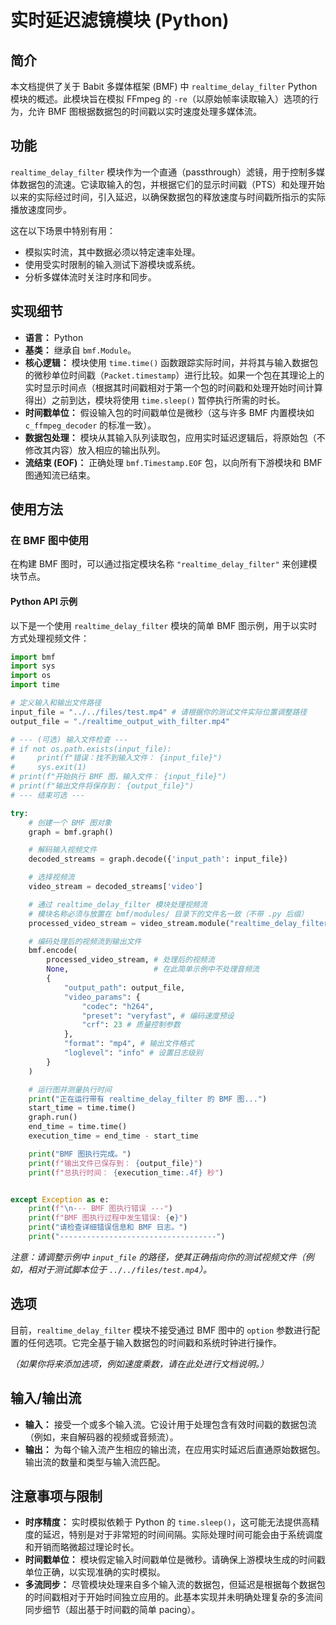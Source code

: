 # 实时延迟滤镜模块 (Python)

## 简介

本文档提供了关于 Babit 多媒体框架 (BMF) 中 `realtime_delay_filter` Python 模块的概述。此模块旨在模拟 FFmpeg 的 `-re`（以原始帧率读取输入）选项的行为，允许 BMF 图根据数据包的时间戳以实时速度处理多媒体流。

## 功能

`realtime_delay_filter` 模块作为一个直通（passthrough）滤镜，用于控制多媒体数据包的流速。它读取输入的包，并根据它们的显示时间戳（PTS）和处理开始以来的实际经过时间，引入延迟，以确保数据包的释放速度与时间戳所指示的实际播放速度同步。

这在以下场景中特别有用：

* 模拟实时流，其中数据必须以特定速率处理。
* 使用受实时限制的输入测试下游模块或系统。
* 分析多媒体流时关注时序和同步。

## 实现细节

* **语言：** Python
* **基类：** 继承自 `bmf.Module`。
* **核心逻辑：** 模块使用 `time.time()` 函数跟踪实际时间，并将其与输入数据包的微秒单位时间戳（`Packet.timestamp`）进行比较。如果一个包在其理论上的实时显示时间点（根据其时间戳相对于第一个包的时间戳和处理开始时间计算得出）之前到达，模块将使用 `time.sleep()` 暂停执行所需的时长。
* **时间戳单位：** 假设输入包的时间戳单位是微秒（这与许多 BMF 内置模块如 `c_ffmpeg_decoder` 的标准一致）。
* **数据包处理：** 模块从其输入队列读取包，应用实时延迟逻辑后，将原始包（不修改其内容）放入相应的输出队列。
* **流结束 (EOF)：** 正确处理 `bmf.Timestamp.EOF` 包，以向所有下游模块和 BMF 图通知流已结束。

## 使用方法

### 在 BMF 图中使用

在构建 BMF 图时，可以通过指定模块名称 `"realtime_delay_filter"` 来创建模块节点。

#### Python API 示例

以下是一个使用 `realtime_delay_filter` 模块的简单 BMF 图示例，用于以实时方式处理视频文件：

```python
import bmf
import sys
import os
import time

# 定义输入和输出文件路径
input_file = "../../files/test.mp4" # 请根据你的测试文件实际位置调整路径
output_file = "./realtime_output_with_filter.mp4"

# --- (可选) 输入文件检查 ---
# if not os.path.exists(input_file):
#     print(f"错误：找不到输入文件： {input_file}")
#     sys.exit(1)
# print(f"开始执行 BMF 图，输入文件： {input_file}")
# print(f"输出文件将保存到： {output_file}")
# --- 结束可选 ---

try:
    # 创建一个 BMF 图对象
    graph = bmf.graph()

    # 解码输入视频文件
    decoded_streams = graph.decode({'input_path': input_file})

    # 选择视频流
    video_stream = decoded_streams['video']

    # 通过 realtime_delay_filter 模块处理视频流
    # 模块名称必须与放置在 bmf/modules/ 目录下的文件名一致（不带 .py 后缀）
    processed_video_stream = video_stream.module("realtime_delay_filter", option={})

    # 编码处理后的视频流到输出文件
    bmf.encode(
        processed_video_stream, # 处理后的视频流
        None,                   # 在此简单示例中不处理音频流
        {
            "output_path": output_file,
            "video_params": {
                "codec": "h264",
                "preset": "veryfast", # 编码速度预设
                "crf": 23 # 质量控制参数
            },
            "format": "mp4", # 输出文件格式
            "loglevel": "info" # 设置日志级别
        }
    )

    # 运行图并测量执行时间
    print("正在运行带有 realtime_delay_filter 的 BMF 图...")
    start_time = time.time()
    graph.run()
    end_time = time.time()
    execution_time = end_time - start_time

    print("BMF 图执行完成。")
    print(f"输出文件已保存到： {output_file}")
    print(f"总执行时间： {execution_time:.4f} 秒")


except Exception as e:
    print(f"\n--- BMF 图执行错误 ---")
    print(f"BMF 图执行过程中发生错误: {e}")
    print("请检查详细错误信息和 BMF 日志。")
    print("-----------------------------------")
```

*注意：请调整示例中 `input_file` 的路径，使其正确指向你的测试视频文件（例如，相对于测试脚本位于 `../../files/test.mp4`）。*

## 选项

目前，`realtime_delay_filter` 模块不接受通过 BMF 图中的 `option` 参数进行配置的任何选项。它完全基于输入数据包的时间戳和系统时钟进行操作。

*（如果你将来添加选项，例如速度乘数，请在此处进行文档说明。）*

## 输入/输出流

* **输入：** 接受一个或多个输入流。它设计用于处理包含有效时间戳的数据包流（例如，来自解码器的视频或音频流）。
* **输出：** 为每个输入流产生相应的输出流，在应用实时延迟后直通原始数据包。输出流的数量和类型与输入流匹配。

## 注意事项与限制

* **时序精度：** 实时模拟依赖于 Python 的 `time.sleep()`，这可能无法提供高精度的延迟，特别是对于非常短的时间间隔。实际处理时间可能会由于系统调度和开销而略微超过理论时长。
* **时间戳单位：** 模块假定输入时间戳单位是微秒。请确保上游模块生成的时间戳单位正确，以实现准确的实时模拟。
* **多流同步：** 尽管模块处理来自多个输入流的数据包，但延迟是根据每个数据包的时间戳相对于开始时间独立应用的。此基本实现并未明确处理复杂的多流间同步细节（超出基于时间戳的简单 pacing）。
